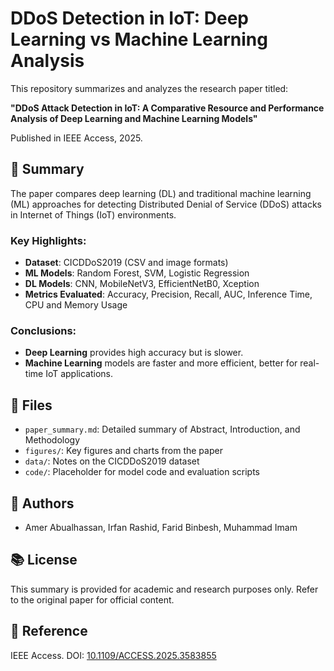 # DDoS Detection in IoT: Deep Learning vs Machine Learning Analysis

This repository summarizes and analyzes the research paper titled:

**"DDoS Attack Detection in IoT: A Comparative Resource and Performance Analysis of Deep Learning and Machine Learning Models"**

Published in IEEE Access, 2025.

## 📄 Summary

The paper compares deep learning (DL) and traditional machine learning (ML) approaches for detecting Distributed Denial of Service (DDoS) attacks in Internet of Things (IoT) environments. 

### Key Highlights:
- **Dataset**: CICDDoS2019 (CSV and image formats)
- **ML Models**: Random Forest, SVM, Logistic Regression
- **DL Models**: CNN, MobileNetV3, EfficientNetB0, Xception
- **Metrics Evaluated**: Accuracy, Precision, Recall, AUC, Inference Time, CPU and Memory Usage

### Conclusions:
- **Deep Learning** provides high accuracy but is slower.
- **Machine Learning** models are faster and more efficient, better for real-time IoT applications.

## 📁 Files

- `paper_summary.md`: Detailed summary of Abstract, Introduction, and Methodology
- `figures/`: Key figures and charts from the paper
- `data/`: Notes on the CICDDoS2019 dataset
- `code/`: Placeholder for model code and evaluation scripts

## 🧠 Authors

- Amer Abualhassan, Irfan Rashid, Farid Binbesh, Muhammad Imam

## 📚 License

This summary is provided for academic and research purposes only. Refer to the original paper for official content.

## 📎 Reference

IEEE Access. DOI: [10.1109/ACCESS.2025.3583855](https://doi.org/10.1109/ACCESS.2025.3583855)
